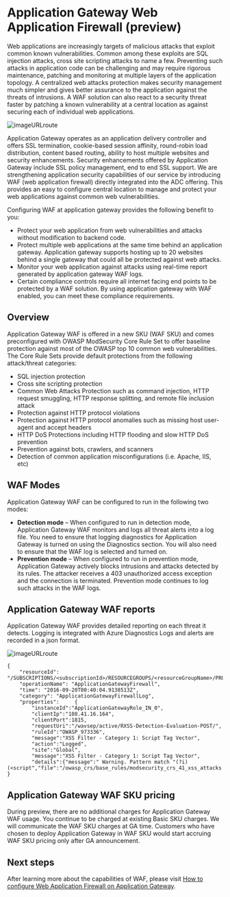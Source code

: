 <properties
   pageTitle="Application Gateway Web Application Firewall| Microsoft Azure"
   description="This page provides an overview of the Application Gateway Web Application Firewall functionality."
   documentationCenter="na"
   services="application-gateway"
   authors="amsriva"
   manager="rossort"
   editor="amsriva"/>
<tags
   ms.service="application-gateway"
   ms.devlang="na"
   ms.topic="article"
   ms.tgt_pltfrm="na"
   ms.workload="infrastructure-services"
   ms.date="09/26/2016"
   ms.author="amsriva"/>

# Application Gateway Web Application Firewall (preview)

Web applications are increasingly targets of malicious attacks that exploit common known vulnerabilities. Common among these exploits are SQL injection attacks, cross site scripting attacks to name a few.
Preventing such attacks in application code can be challenging and may require rigorous maintenance, patching and monitoring at multiple layers of the application topology. A centralized web attacks protection makes security management much simpler and gives better assurance to the application against the threats of intrusions. A WAF solution can also react to a security threat faster by patching a known vulnerability at a central location as against securing each of individual web applications.

![imageURLroute](./media/application-gateway-webapplicationfirewall-overview/WAF1.png)

Application Gateway operates as an application delivery controller and offers SSL termination, cookie-based session affinity, round-robin load distribution, content based routing, ability to host multiple websites and security enhancements. Security enhancements offered by Application Gateway include SSL policy management, end to end SSL support. We are strengthening application security capabilities of our service by introducing WAF (web application firewall) directly integrated into the ADC offering. This provides an easy to configure central location to manage and protect your web applications against common web vulnerabilities.

Configuring WAF at application gateway provides the following benefit to you:

- Protect your web application from web vulnerabilities and attacks without modification to backend code.
- Protect multiple web applications at the same time behind an application gateway. Application gateway supports hosting up to 20 websites behind a single gateway that could all be protected against web attacks.
- Monitor your web application against attacks using real-time report generated by application gateway WAF logs.
- Certain compliance controls require all internet facing end points to be protected by a WAF solution. By using application gateway with WAF enabled, you can meet these compliance requirements.

## Overview

Application Gateway WAF is offered in a new SKU (WAF SKU) and comes preconfigured with OWASP ModSecurity Core Rule Set to offer baseline protection against most of the OWASP top 10 common web vulnerabilities. The Core Rule Sets provide default protections from the following attack/threat categories:

- SQL injection protection
- Cross site scripting protection
- Common Web Attacks Protection such as command injection, HTTP request smuggling, HTTP response splitting, and remote file inclusion attack
- Protection against HTTP protocol violations
- Protection against HTTP protocol anomalies such as missing host user-agent and accept headers
- HTTP DoS Protections including HTTP flooding and slow HTTP DoS prevention
- Prevention against bots, crawlers, and scanners
- Detection of common application misconfigurations (i.e. Apache, IIS, etc)

## WAF Modes

Application Gateway WAF can be configured to run in the following two modes:

- **Detection mode** – When configured to run in detection mode, Application Gateway WAF monitors and logs all threat alerts into a log file. You need to ensure that logging diagnostics for Application Gateway is turned on using the Diagnostics section. You will also need to ensure that the WAF log is selected and turned on.
- **Prevention mode** – When configured to run in prevention mode, Application Gateway actively blocks intrusions and attacks detected by its rules. The attacker receives a 403 unauthorized access exception and the connection is terminated. Prevention mode continues to log such attacks in the WAF logs.

## Application Gateway WAF reports

Application Gateway WAF provides detailed reporting on each threat it detects. Logging is integrated with Azure Diagnostics Logs and alerts are recorded in a json format.

![imageURLroute](./media/application-gateway-webapplicationfirewall-overview/waf2.png)

    {
        "resourceId": "/SUBSCRIPTIONS/<subscriptionId>/RESOURCEGROUPS/<resourceGroupName>/PROVIDERS/MICROSOFT.NETWORK/APPLICATIONGATEWAYS/<applicationGatewayName>",
        "operationName": "ApplicationGatewayFirewall",
        "time": "2016-09-20T00:40:04.9138513Z",
        "category": "ApplicationGatewayFirewallLog",
        "properties":     {
            "instanceId":"ApplicationGatewayRole_IN_0",
            "clientIp":"108.41.16.164",
            "clientPort":1815,
            "requestUri":"/wavsep/active/RXSS-Detection-Evaluation-POST/",
            "ruleId":"OWASP_973336",
            "message":"XSS Filter - Category 1: Script Tag Vector",
            "action":"Logged",
            "site":"Global",
            "message":"XSS Filter - Category 1: Script Tag Vector",
            "details":{"message":" Warning. Pattern match "(?i)(<script","file":"/owasp_crs/base_rules/modsecurity_crs_41_xss_attacks.conf","line":"14"}}
    }

## Application Gateway WAF SKU pricing

During preview, there are no additional charges for Application Gateway WAF usage. You continue to be charged at existing Basic SKU charges. We will communicate the WAF SKU charges at GA time. Customers who have chosen to deploy Application Gateway in WAF SKU would start accruing WAF SKU pricing only after GA announcement.

## Next steps

After learning more about the capabilities of WAF, please visit [How to configure Web Application Firewall on Application Gateway](application-gateway-web-application-firewall-portal.md).
